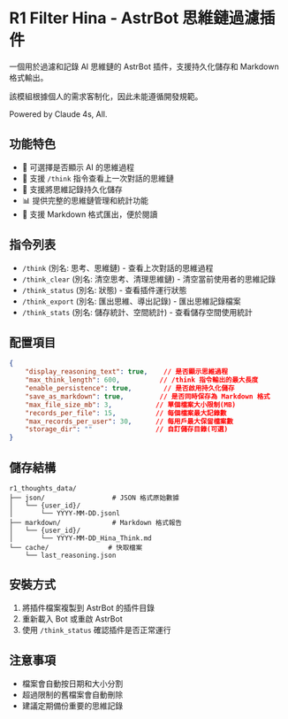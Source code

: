 # R1 Filter Hina - AstrBot 思維鏈過濾插件

一個用於過濾和記錄 AI 思維鏈的 AstrBot 插件，支援持久化儲存和 Markdown 格式輸出。

該模組根據個人的需求客制化，因此未能遵循開發規範。

Powered by Claude 4s, All.

## 功能特色

- 🤔 可選擇是否顯示 AI 的思維過程
- 📝 支援 `/think` 指令查看上一次對話的思維鏈
- 💾 支援將思維記錄持久化儲存
- 📊 提供完整的思維鏈管理和統計功能
- 📘 支援 Markdown 格式匯出，便於閱讀

## 指令列表

- `/think` (別名: 思考、思維鏈) - 查看上次對話的思維過程
- `/think_clear` (別名: 清空思考、清理思維鏈) - 清空當前使用者的思維記錄
- `/think_status` (別名: 狀態) - 查看插件運行狀態
- `/think_export` (別名: 匯出思維、導出記錄) - 匯出思維記錄檔案
- `/think_stats` (別名: 儲存統計、空間統計) - 查看儲存空間使用統計

## 配置項目

```json
{
    "display_reasoning_text": true,    // 是否顯示思維過程
    "max_think_length": 600,          // /think 指令輸出的最大長度
    "enable_persistence": true,        // 是否啟用持久化儲存
    "save_as_markdown": true,         // 是否同時保存為 Markdown 格式
    "max_file_size_mb": 3,           // 單個檔案大小限制(MB)
    "records_per_file": 15,          // 每個檔案最大記錄數
    "max_records_per_user": 30,      // 每用戶最大保留檔案數
    "storage_dir": ""                // 自訂儲存目錄(可選)
}
```

## 儲存結構

```
r1_thoughts_data/
├── json/                 # JSON 格式原始數據
│   └── {user_id}/
│       └── YYYY-MM-DD.jsonl
├── markdown/             # Markdown 格式報告
│   └── {user_id}/
│       └── YYYY-MM-DD_Hina_Think.md
└── cache/               # 快取檔案
    └── last_reasoning.json
```

## 安裝方式

1. 將插件檔案複製到 AstrBot 的插件目錄
2. 重新載入 Bot 或重啟 AstrBot
3. 使用 `/think_status` 確認插件是否正常運行

## 注意事項

- 檔案會自動按日期和大小分割
- 超過限制的舊檔案會自動刪除
- 建議定期備份重要的思維記錄